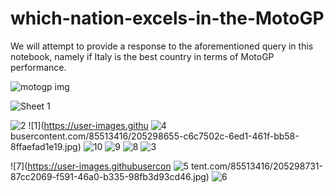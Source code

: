 # which-nation-excels-in-the-MotoGP


We will attempt to provide a response to the aforementioned query in this notebook, namely if Italy is the best country in terms of MotoGP performance.

![motogp img](https://user-images.githubusercontent.com/85513416/196240071-d1191849-2079-495e-b46b-ac3c222a4a1d.jpg)

![Sheet 1](https://user-images.githubusercontent.com/85513416/196240344-9ca872e0-ddec-4ee4-99cb-c9e3fa3b3be7.png)

![2](https://user-images.githubusercontent.com/85513416/205298630-894bd9e4-6f0a-49c6-894a-f97b3b64e7d2.jpg)
![1](https://user-images.githu
![4](https://user-images.githubusercontent.com/85513416/205298777-639b32ea-282c-4d68-a543-4286e1ce12cd.jpg)
busercontent.com/85513416/205298655-c6c7502c-6ed1-461f-bb58-8ffaefad1e19.jpg)
![10](https://user-images.githubusercontent.com/85513416/205298665-9cd7f4f0-3b6f-4987-9586-9ee4b056d1a9.jpg)
![9](https://user-images.githubusercontent.com/85513416/205298701-f40f7d9e-1e08-44c9-8c71-a6860b0158d3.jpg)
![8](https://user-images.githubusercontent.com/85513416/205298724-97fbafb4-eb15-4802-a332-5f1a9a7140d7.jpg)
![3](https://user-images.githubusercontent.com/85513416/205298793-2b3f23ec-4e25-42df-a3ee-adbcf27458a8.jpg)

![7](https://user-images.githubusercon
![5](https://user-images.githubusercontent.com/85513416/205298749-10e10131-db36-4b9e-9606-f3cca3bf8cea.jpg)
tent.com/85513416/205298731-87cc2069-f591-46a0-b335-98fb3d93cd46.jpg)
![6](https://user-images.githubusercontent.com/85513416/205298744-a175ff84-2a41-4f42-a507-004f301a29aa.jpg)







